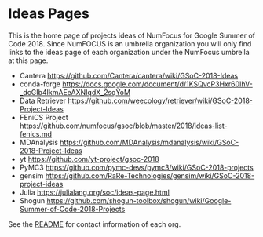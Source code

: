 
# Ideas Pages

This is the home page of projects ideas of NumFocus for Google Summer of Code 2018.
Since NumFOCUS is an umbrella organization you will only find links to the ideas
page of each organization under the NumFocus umbrella at this page.

- Cantera https://github.com/Cantera/cantera/wiki/GSoC-2018-Ideas
- conda-forge https://docs.google.com/document/d/1KSQvcP3Hxr60IhV-_dcGIb4IkmAEeAXNIqdX_2sqYoM
- Data Retriever https://github.com/weecology/retriever/wiki/GSoC-2018-Project-Ideas
- FEniCS Project https://github.com/numfocus/gsoc/blob/master/2018/ideas-list-fenics.md
- MDAnalysis https://github.com/MDAnalysis/mdanalysis/wiki/GSoC-2018-Project-Ideas
- yt https://github.com/yt-project/gsoc-2018
- PyMC3 https://github.com/pymc-devs/pymc3/wiki/GSoC-2018-projects
- gensim  https://github.com/RaRe-Technologies/gensim/wiki/GSoC-2018-project-ideas
- Julia https://julialang.org/soc/ideas-page.html
- Shogun https://github.com/shogun-toolbox/shogun/wiki/Google-Summer-of-Code-2018-Projects

See the [README](https://github.com/numfocus/gsoc/blob/master/README.md) for contact information of each org.
